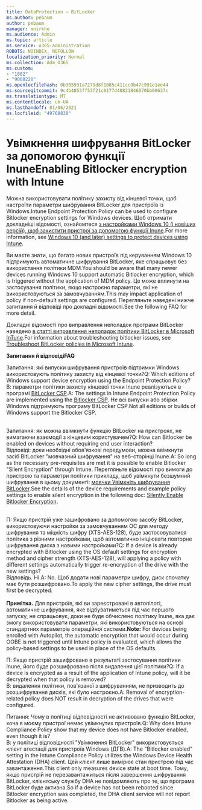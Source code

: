```yaml
---
title: DataProtection – BitLocker
ms.author: pebaum
author: pebaum
manager: mnirkhe
ms.audience: Admin
ms.topic: article
ms.service: o365-administration
ROBOTS: NOINDEX, NOFOLLOW
localization_priority: Normal
ms.collection: Adm_O365
ms.custom:
- "1802"
- "9000220"
ms.openlocfilehash: 0b305931a7279d8f1085c411cc9b47c991e1ee44
ms.sourcegitcommit: 9c4b4853ff53f21c0177d48821846070bb00637c
ms.translationtype: MT
ms.contentlocale: uk-UA
ms.lasthandoff: 01/06/2021
ms.locfileid: "49768838"
---
```

# <a name="enabling-bitlocker-encryption-with-intune"></a><span data-ttu-id="0255c-102">Увімкнення шифрування BitLocker за допомогою функції Inune</span><span class="sxs-lookup"><span data-stu-id="0255c-102">Enabling Bitlocker encryption with Intune</span></span>

 <span data-ttu-id="0255c-103">Можна використовувати політику захисту від кінцевої точки, щоб настроїти параметри шифрування BitLocker для пристроїв із Windows.</span><span class="sxs-lookup"><span data-stu-id="0255c-103">Intune Endpoint Protection Policy can be used to configure Bitlocker encryption settings for Windows devices.</span></span> <span data-ttu-id="0255c-104">Щоб отримати докладніші відомості, ознайомтеся [з настройками Windows 10 (і новіших версій), щоб захистити пристрої за допомогою функції Inune](https://docs.microsoft.com/intune/endpoint-protection-windows-10#windows-encryption).</span><span class="sxs-lookup"><span data-stu-id="0255c-104">For more information, see [Windows 10 (and later) settings to protect devices using Intune](https://docs.microsoft.com/intune/endpoint-protection-windows-10#windows-encryption).</span></span>
 
<span data-ttu-id="0255c-105">Ви маєте знати, що багато нових пристроїв під керуванням Windows 10 підтримують автоматичне шифрування BitLocker, яке спрацьовує без використання політики MDM.</span><span class="sxs-lookup"><span data-stu-id="0255c-105">You should be aware that many newer devices running Windows 10 support automatic Bitlocker encryption, which is triggered without the application of MDM policy.</span></span> <span data-ttu-id="0255c-106">Це може вплинути на застосування політики, якщо настроєно параметри, які не використовуються за замовчуванням.</span><span class="sxs-lookup"><span data-stu-id="0255c-106">This may impact application of policy if non-default settings are configured.</span></span> <span data-ttu-id="0255c-107">Перегляньте наведені нижче запитання й відповіді про докладні відомості.</span><span class="sxs-lookup"><span data-stu-id="0255c-107">See the following FAQ for more detail.</span></span>
 
<span data-ttu-id="0255c-108">Докладні відомості про виправлення неполадок програми BitLocker наведено [в статті виправлення неполадок політики BitLocker в Microsoft InTune](https://docs.microsoft.com/intune/protect/troubleshoot-bitlocker-policies).</span><span class="sxs-lookup"><span data-stu-id="0255c-108">For information about troubleshooting bitlocker issues, see [Troubleshoot BitLocker policies in Microsoft Intune](https://docs.microsoft.com/intune/protect/troubleshoot-bitlocker-policies).</span></span>
 
 
<span data-ttu-id="0255c-109">**Запитання й відповіді**</span><span class="sxs-lookup"><span data-stu-id="0255c-109">**FAQ**</span></span>

<span data-ttu-id="0255c-110">Запитання: які випуски шифрування пристроїв підтримки Windows використовують політику захисту від кінцевої точки?</span><span class="sxs-lookup"><span data-stu-id="0255c-110">Q: Which editions of Windows support device encryption using the Endpoint Protection Policy?</span></span><br>
<span data-ttu-id="0255c-111">В: параметри політики захисту кінцевої точки Inune реалізуються в програмі [BitLocker CSP](https://docs.microsoft.com/windows/client-management/mdm/bitlocker-csp).</span><span class="sxs-lookup"><span data-stu-id="0255c-111">A: The settings in Intune Endpoint Protection Policy are implemented using the [Bitlocker CSP](https://docs.microsoft.com/windows/client-management/mdm/bitlocker-csp).</span></span> <span data-ttu-id="0255c-112">Не всі випуски або збірки Windows підтримують програму BitLocker CSP.</span><span class="sxs-lookup"><span data-stu-id="0255c-112">Not all editions or builds of Windows support the Bitlocker CSP.</span></span> <br><br>

<span data-ttu-id="0255c-113">Запитання: як можна ввімкнути функцію BitLocker на пристроях, не вимагаючи взаємодії з кінцевим користувачем?</span><span class="sxs-lookup"><span data-stu-id="0255c-113">Q: How can Bitlocker be enabled on devices without requiring end user interaction?</span></span><br>
<span data-ttu-id="0255c-114">Відповіді: доки необхідні обов'язкові передумови, можна ввімкнути засіб BitLocker "мовчазний шифрування" на веб-сторінці Inune.</span><span class="sxs-lookup"><span data-stu-id="0255c-114">A: So long as the necessary pre-requisites are met it is possible to enable Bitlocker "Silent Encryption" through Intune.</span></span> <span data-ttu-id="0255c-115">Перегляньте відомості про вимоги до пристрою та параметри політики прикладу, щоб увімкнути безшумний шифрування в цьому документі: [мовчки Увімкніть шифрування BitLocker](https://docs.microsoft.com/mem/intune/protect/encrypt-devices#silently-enable-bitlocker-on-devices).</span><span class="sxs-lookup"><span data-stu-id="0255c-115">See the details of the device requirements and example policy settings to enable silent encryption in the following doc: [Silently Enable Bitlocker Encryption](https://docs.microsoft.com/mem/intune/protect/encrypt-devices#silently-enable-bitlocker-on-devices).</span></span> <br><br>

<span data-ttu-id="0255c-116">П: Якщо пристрій уже зашифровано за допомогою засобу BitLocker, використовуючи настройки за замовчуванням ОС для методу шифрування та міцність шифру (XTS-AES-128), буде застосовуватися політика з різними настройками, щоб автоматично ініціювати повторне шифрування диска з новими настройками?</span><span class="sxs-lookup"><span data-stu-id="0255c-116">Q: If a device is already encrypted with Bitlocker using the OS default settings for encryption method and cipher strength (XTS-AES-128), will applying a policy with different settings automatically trigger re-encryption of the drive with the new settings?</span></span><br>
<span data-ttu-id="0255c-117">Відповідь. Ні.</span><span class="sxs-lookup"><span data-stu-id="0255c-117">A: No.</span></span> <span data-ttu-id="0255c-118">Щоб додати нові параметри шифру, диск спочатку має бути розшифровано.</span><span class="sxs-lookup"><span data-stu-id="0255c-118">To apply the new cipher settings, the drive must first be decrypted.</span></span><br><br>
<span data-ttu-id="0255c-119">**Примітка.** Для пристроїв, які ви зареєстровані в автопілоті, автоматичне шифрування, яке відбуватиметься під час першого запуску, не спрацьовує, доки не буде обчислено політику Inune, яка дає змогу використовувати параметри, які використовуються на основі стандартних параметрів операційної системи.</span><span class="sxs-lookup"><span data-stu-id="0255c-119">**Note:** For devices being enrolled with Autopilot, the automatic encryption that would occur during OOBE is not triggered until Intune policy is evaluated, which allows the policy-based settings to be used in place of the OS defaults.</span></span>
 
<span data-ttu-id="0255c-120">П: Якщо пристрій зашифровано в результаті застосування політики Inune, його буде розшифровано після видалення цієї політики?</span><span class="sxs-lookup"><span data-stu-id="0255c-120">Q: If a device is encrypted as a result of the  application of Intune policy, will it be decrypted when that policy is removed?</span></span><br>
<span data-ttu-id="0255c-121">В: видалення політики, пов'язаної з шифруванням, не призводить до розшифрування дисків, які було настроєно.</span><span class="sxs-lookup"><span data-stu-id="0255c-121">A: Removal of encryption-related policy does NOT result in decryption of the drives that were configured.</span></span>
 
<span data-ttu-id="0255c-122">Питання: Чому в політиці відповідності не активовано функцію BitLocker, хоча в моєму пристрої немає увімкнутих пристроїв.</span><span class="sxs-lookup"><span data-stu-id="0255c-122">Q: Why does Intune Compliance Policy show that my device does not have Bitlocker enabled, even though it is?</span></span><br>
<span data-ttu-id="0255c-123">В: у політиці відповідності "Увімкнення BitLocker" використовується клієнт атестації для пристроїв Windows (ДГВ).</span><span class="sxs-lookup"><span data-stu-id="0255c-123">A: The "Bitlocker enabled" setting in the Intune Compliance Policy utilizes the Windows Device Health Attestation  (DHA) client.</span></span> <span data-ttu-id="0255c-124">Цей клієнт лише вимірює стан пристрою під час завантаження.</span><span class="sxs-lookup"><span data-stu-id="0255c-124">This client only measures device state at boot time.</span></span> <span data-ttu-id="0255c-125">Тому, якщо пристрій не перезавантажиться після завершення шифрування BitLocker, клієнтську службу DHA не повідомляють про те, що програма BitLocker буде активна.</span><span class="sxs-lookup"><span data-stu-id="0255c-125">So if a device has not been rebooted since Bitlocker encryption was completed, the DHA client service will not report Bitlocker as being active.</span></span>
 
 